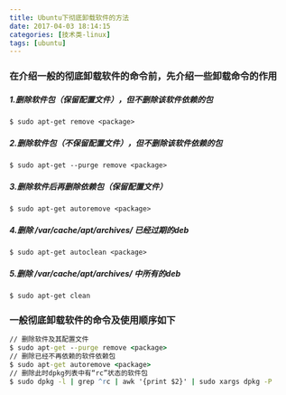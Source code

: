 ```yaml
---
title: Ubuntu下彻底卸载软件的方法
date: 2017-04-03 18:14:15
categories: [技术类-linux]
tags: [ubuntu]
---
```

### 在介绍一般的彻底卸载软件的命令前，先介绍一些卸载命令的作用  

##### 1.删除软件包（保留配置文件），但不删除该软件依赖的包
```
$ sudo apt-get remove <package>
```
##### 2.删除软件包（不保留配置文件），但不删除该软件依赖的包
```
$ sudo apt-get --purge remove <package>
```
##### 3.删除软件后再删除依赖包（保留配置文件）
```
$ sudo apt-get autoremove <package>
```
##### 4.删除 /var/cache/apt/archives/ 已经过期的deb
```
$ sudo apt-get autoclean <package>
```
##### 5.删除 /var/cache/apt/archives/ 中所有的deb
```
$ sudo apt-get clean
```
### 一般彻底卸载软件的命令及使用顺序如下  

```cmd
// 删除软件及其配置文件
$ sudo apt-get --purge remove <package>
// 删除已经不再依赖的软件依赖包
$ sudo apt-get autoremove <package>
// 删除此时dpkg列表中有“rc”状态的软件包
$ sudo dpkg -l | grep ^rc | awk '{print $2}' | sudo xargs dpkg -P
```
